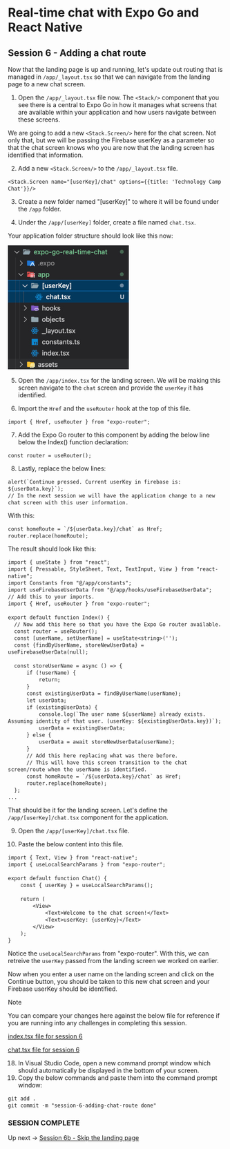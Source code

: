 # Real-time chat with Expo Go and React Native
## Session 6 - Adding a chat route

Now that the landing page is up and running, let's update out routing that is managed in `/app/_layout.tsx` so that we can navigate from the landing page to a new chat screen.

1. Open the `/app/_layout.tsx` file now.  The `<Stack/>` component that you see there is a central to Expo Go in how it manages what screens that are available within your application and how users navigate between these screens.

We are going to add a new `<Stack.Screen/>` here for the chat screen.  Not only that, but we will be passing the Firebase userKey as a parameter so that the chat screen knows who you are now that the landing screen has identified that information.

2. Add a new `<Stack.Screen/>` to the `/app/_layout.tsx` file.
```tsx
<Stack.Screen name="[userKey]/chat" options={{title: 'Technology Camp Chat'}}/>
```

3. Create a new folder named "[userKey]" to where it will be found under the `/app` folder.  

4. Under the `/app/[userKey]` folder, create a file named `chat.tsx`.

Your application folder structure should look like this now:

![alt text](documentation-assets/[userKey]-folder-location.jpg)

5. Open the `/app/index.tsx` for the landing screen.  We will be making this screen navigate to the `chat` screen and provide the `userKey` it has identified.

6. Import the `Href` and the `useRouter` hook at the top of this file.
```tsx
import { Href, useRouter } from "expo-router";
```

7. Add the Expo Go router to this component by adding the below line below the Index() function declaration:
```tsx
const router = useRouter();
```

8. Lastly, replace the below lines:
```tsx
alert(`Continue pressed. Current userKey in firebase is: ${userData.key}`);
// In the next session we will have the application change to a new chat screen with this user information.
```
With this:
```tsx
const homeRoute = `/${userData.key}/chat` as Href;
router.replace(homeRoute);
```
The result should look like this: 
```tsx
import { useState } from "react";
import { Pressable, StyleSheet, Text, TextInput, View } from "react-native";
import Constants from "@/app/constants";
import useFirebaseUserData from "@/app/hooks/useFirebaseUserData";
// Add this to your imports.
import { Href, useRouter } from "expo-router";

export default function Index() {
  // Now add this here so that you have the Expo Go router available.
  const router = useRouter();
  const [userName, setUserName] = useState<string>('');
  const {findByUserName, storeNewUserData} = useFirebaseUserData(null);
  
  const storeUserName = async () => {
      if (!userName) {
          return;
      }
      const existingUserData = findByUserName(userName);
      let userData;
      if (existingUserData) {
          console.log(`The user name ${userName} already exists.  Assuming identity of that user. (userKey: ${existingUserData.key})`);
          userData = existingUserData;
      } else {
          userData = await storeNewUserData(userName);
      }
      // Add this here replacing what was there before.
      // This will have this screen transition to the chat screen/route when the userName is identified.
      const homeRoute = `/${userData.key}/chat` as Href;
      router.replace(homeRoute);
  };
...
```

That should be it for the landing screen.  Let's define the `/app/[userKey]/chat.tsx` component for the application.

9. Open the `/app/[userKey]/chat.tsx` file.

10. Paste the below content into this file.
```tsx
import { Text, View } from "react-native";
import { useLocalSearchParams } from "expo-router";

export default function Chat() {
    const { userKey } = useLocalSearchParams();

    return (
        <View>
            <Text>Welcome to the chat screen!</Text>
            <Text>userKey: {userKey}</Text>
        </View>
    );
}
```
Notice the `useLocalSearchParams` from "expo-router".  With this, we can retreive the `userKey` passed from the landing screen we worked on earlier.

Now when you enter a user name on the landing screen and click on the Continue button, you should be taken to this new chat screen and your Firebase userKey should be identified.

> [!NOTE] 
> You can compare your changes here against the below file for reference if you are running into any challenges in completing this session.
>
> [index.tsx file for session 6](https://github.com/cah-john-ryan/expo-go-real-time-chat/blob/session-6-adding-chat-route/expo-go-real-time-chat/app/index.tsx)
>
> [chat.tsx file for session 6](https://github.com/cah-john-ryan/expo-go-real-time-chat/blob/session-6-adding-chat-route/expo-go-real-time-chat/app/%5BuserKey%5D/chat.tsx)

18. In Visual Studio Code, open a new command prompt window which should automatically be displayed in the bottom of your screen.
19. Copy the below commands and paste them into the command prompt window:
```
git add .
git commit -m "session-6-adding-chat-route done"
```

### SESSION COMPLETE

Up next -> [Session 6b - Skip the landing page](session-6b-skip-landing-page.md)
